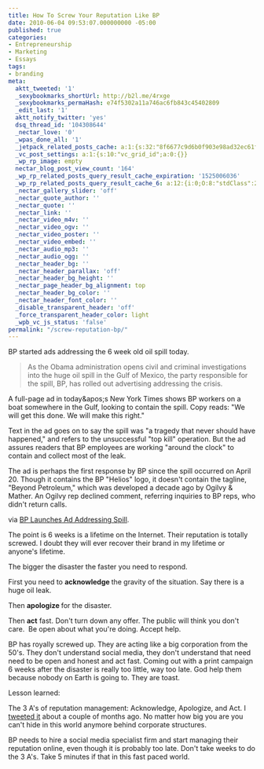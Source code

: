 ```yaml
---
title: How To Screw Your Reputation Like BP
date: 2010-06-04 09:53:07.000000000 -05:00
published: true
categories:
- Entrepreneurship
- Marketing
- Essays
tags:
- branding
meta:
  aktt_tweeted: '1'
  _sexybookmarks_shortUrl: http://b2l.me/4rxge
  _sexybookmarks_permaHash: e74f5302a11a746ac6fb843c45402809
  _edit_last: '1'
  aktt_notify_twitter: 'yes'
  dsq_thread_id: '104308644'
  _nectar_love: '0'
  _wpas_done_all: '1'
  _jetpack_related_posts_cache: a:1:{s:32:"8f6677c9d6b0f903e98ad32ec61f8deb";a:2:{s:7:"expires";i:1481301257;s:7:"payload";a:3:{i:0;a:1:{s:2:"id";i:2830;}i:1;a:1:{s:2:"id";i:1255;}i:2;a:1:{s:2:"id";i:4441;}}}}
  _vc_post_settings: a:1:{s:10:"vc_grid_id";a:0:{}}
  _wp_rp_image: empty
  nectar_blog_post_view_count: '164'
  _wp_rp_related_posts_query_result_cache_expiration: '1525006036'
  _wp_rp_related_posts_query_result_cache_6: a:12:{i:0;O:8:"stdClass":2:{s:7:"post_id";s:4:"3229";s:5:"score";s:18:"58.826323593589315";}i:1;O:8:"stdClass":2:{s:7:"post_id";s:4:"2830";s:5:"score";s:17:"38.64100242499184";}i:2;O:8:"stdClass":2:{s:7:"post_id";s:4:"1196";s:5:"score";s:17:"17.20796061420705";}i:3;O:8:"stdClass":2:{s:7:"post_id";s:4:"1209";s:5:"score";s:18:"15.118870479389033";}i:4;O:8:"stdClass":2:{s:7:"post_id";s:4:"1815";s:5:"score";s:18:"13.732576118269142";}i:5;O:8:"stdClass":2:{s:7:"post_id";s:3:"624";s:5:"score";s:18:"13.732576118269142";}i:6;O:8:"stdClass":2:{s:7:"post_id";s:4:"3563";s:5:"score";s:18:"12.448868345907593";}i:7;O:8:"stdClass":2:{s:7:"post_id";s:3:"706";s:5:"score";s:18:"12.448868345907593";}i:8;O:8:"stdClass":2:{s:7:"post_id";s:3:"340";s:5:"score";s:18:"12.448868345907593";}i:9;O:8:"stdClass":2:{s:7:"post_id";s:4:"3251";s:5:"score";s:18:"11.782059702383707";}i:10;O:8:"stdClass":2:{s:7:"post_id";s:4:"8367";s:5:"score";s:17:"9.949478238635397";}i:11;O:8:"stdClass":2:{s:7:"post_id";s:4:"4423";s:5:"score";s:17:"9.949478238635397";}}
  _nectar_gallery_slider: 'off'
  _nectar_quote_author: ''
  _nectar_quote: ''
  _nectar_link: ''
  _nectar_video_m4v: ''
  _nectar_video_ogv: ''
  _nectar_video_poster: ''
  _nectar_video_embed: ''
  _nectar_audio_mp3: ''
  _nectar_audio_ogg: ''
  _nectar_header_bg: ''
  _nectar_header_parallax: 'off'
  _nectar_header_bg_height: ''
  _nectar_page_header_bg_alignment: top
  _nectar_header_bg_color: ''
  _nectar_header_font_color: ''
  _disable_transparent_header: 'off'
  _force_transparent_header_color: light
  _wpb_vc_js_status: 'false'
permalink: "/screw-reputation-bp/"
---
```

BP started ads addressing the 6 week old oil spill today.</p>
>As the Obama administration opens civil and criminal investigations into the huge oil spill in the Gulf of Mexico, the party responsible for the spill, BP, has rolled out advertising addressing the crisis.

A full-page ad in today&amp;apos;s New York Times shows BP workers on a boat somewhere in the Gulf, looking to contain the spill. Copy reads: "We will get this done. We will make this right."

Text in the ad goes on to say the spill was "a tragedy that never should have happened," and refers to the unsuccessful "top kill" operation. But the ad assures readers that BP employees are working "around the clock" to contain and collect most of the leak.

The ad is perhaps the first response by BP since the spill occurred on April 20. Though it contains the BP "Helios" logo, it doesn't contain the tagline, "Beyond Petroleum," which was developed a decade ago by Ogilvy &amp; Mather. An Ogilvy rep declined comment, referring inquiries to BP reps, who didn't return calls.</p></blockquote>
<p>via <a href="http://www.brandweek.com/bw/content_display/news-and-features/editors-pick/e3i4811cd742d860d939fcb4a6bcf3c41e9?utm_source=feedburner&amp;utm_medium=feed&amp;utm_campaign=Feed%3A+Brandweek-EditorsPick+%28Brandweek+-+EDITORS+PICK%29&amp;utm_content=Google+Reader">BP Launches Ad Addressing Spill</a>.

The point is 6 weeks is a lifetime on the Internet. Their reputation is totally screwed. I doubt they will ever recover their brand in my lifetime or anyone's lifetime.

The bigger the disaster the faster you need to respond.

First you need to <strong>acknowledge </strong>the gravity of the situation. Say there is a huge oil leak.

Then <strong>apologize </strong>for the disaster.

Then <strong>act</strong> fast. Don't turn down any offer. The public will think you don't care.  Be open about what you're doing. Accept help.

BP has royally screwed up. They are acting like a big corporation from the 50's. They don't understand social media, they don't understand that need need to be open and honest and act fast. Coming out with a print campaign 6 weeks after the disaster is really too little, way too late. God help them because nobody on Earth is going to. They are toast.

Lesson learned:

The 3 A's of reputation management: Acknowledge, Apologize, and Act. I <a href="http://twitter.com/EagleChris/status/11895951954">tweeted it</a> about a couple of months ago. No matter how big you are you can't hide in this world anymore behind corporate structures.

BP needs to hire a social media specialist firm and start managing their reputation online, even though it is probably too late. Don't take weeks to do the 3 A's. Take 5 minutes if that in this fast paced world.</p>
